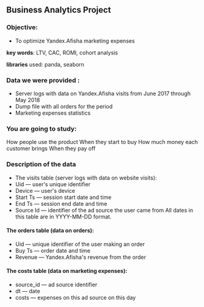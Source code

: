 ## Business Analytics Project
### Objective: 
- To optimize Yandex.Afisha marketing expenses

**key words**: LTV, CAC, ROMI, cohort analysis

**libraries** used: panda, seaborn

### Data we were provided :
- Server logs with data on Yandex.Afisha visits from June 2017 through May 2018
- Dump file with all orders for the period
- Marketing expenses statistics

### You are going to study:
How people use the product
When they start to buy
How much money each customer brings
When they pay off

### Description of the data
- The visits table (server logs with data on website visits):
- Uid — user's unique identifier
- Device — user's device
- Start Ts — session start date and time
- End Ts — session end date and time
- Source Id — identifier of the ad source the user came from
All dates in this table are in YYYY-MM-DD format.

#### The orders table (data on orders):
- Uid — unique identifier of the user making an order
- Buy Ts — order date and time
- Revenue — Yandex.Afisha's revenue from the order

#### The costs table (data on marketing expenses):
- source_id — ad source identifier
- dt — date
- costs — expenses on this ad source on this day

